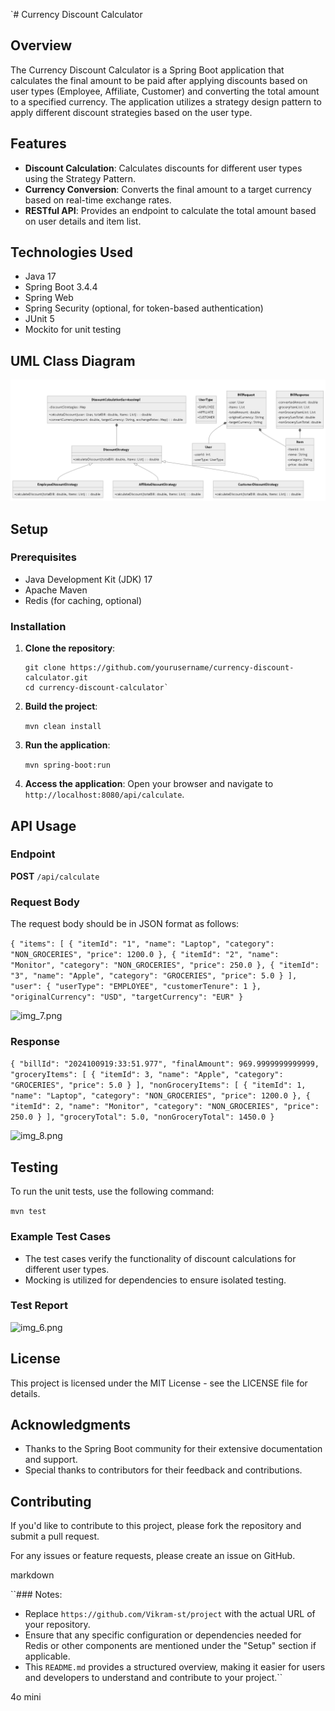 
`# Currency Discount Calculator

## Overview

The Currency Discount Calculator is a Spring Boot application that calculates the final amount to be paid after applying discounts based on user types (Employee, Affiliate, Customer) and converting the total amount to a specified currency. The application utilizes a strategy design pattern to apply different discount strategies based on the user type.

## Features

- **Discount Calculation**: Calculates discounts for different user types using the Strategy Pattern.
- **Currency Conversion**: Converts the final amount to a target currency based on real-time exchange rates.
- **RESTful API**: Provides an endpoint to calculate the total amount based on user details and item list.

## Technologies Used

- Java 17
- Spring Boot 3.4.4
- Spring Web
- Spring Security (optional, for token-based authentication)
- JUnit 5
- Mockito for unit testing

## UML Class Diagram
![img_2.png](img_2.png)

## Setup

### Prerequisites

- Java Development Kit (JDK) 17
- Apache Maven
- Redis (for caching, optional)

### Installation

1. **Clone the repository**:
   ```
   git clone https://github.com/yourusername/currency-discount-calculator.git
   cd currency-discount-calculator` 

2.  **Build the project**:

    

    

    `mvn clean install`

3.  **Run the application**:

    

    

    `mvn spring-boot:run`

4.  **Access the application**: Open your browser and navigate to `http://localhost:8080/api/calculate`.


## API Usage

### Endpoint

**POST** `/api/calculate`

### Request Body

The request body should be in JSON format as follows:

``{
"items": [
{
"itemId": "1",
"name": "Laptop",
"category": "NON_GROCERIES",
"price": 1200.0
},
{
"itemId": "2",
"name": "Monitor",
"category": "NON_GROCERIES",
"price": 250.0
},
{
"itemId": "3",
"name": "Apple",
"category": "GROCERIES",
"price": 5.0
}
],
"user": {
"userType": "EMPLOYEE",
"customerTenure": 1
},
    "originalCurrency": "USD",
    "targetCurrency": "EUR"
}``



![img_7.png](img_7.png)

### Response

`{
"billId": "2024100919:33:51.977",
"finalAmount": 969.9999999999999,
"groceryItems": [
{
"itemId": 3,
"name": "Apple",
"category": "GROCERIES",
"price": 5.0
}
],
"nonGroceryItems": [
{
"itemId": 1,
"name": "Laptop",
"category": "NON_GROCERIES",
"price": 1200.0
},
{
"itemId": 2,
"name": "Monitor",
"category": "NON_GROCERIES",
"price": 250.0
}
],
"groceryTotal": 5.0,
"nonGroceryTotal": 1450.0
}`

![img_8.png](img_8.png)


## Testing

To run the unit tests, use the following command:





`mvn test`

### Example Test Cases

-   The test cases verify the functionality of discount calculations for different user types.
-   Mocking is utilized for dependencies to ensure isolated testing.

### Test Report
![img_6.png](img_6.png)


## License

This project is licensed under the MIT License - see the LICENSE file for details.

## Acknowledgments

-   Thanks to the Spring Boot community for their extensive documentation and support.
-   Special thanks to contributors for their feedback and contributions.

## Contributing

If you'd like to contribute to this project, please fork the repository and submit a pull request.

For any issues or feature requests, please create an issue on GitHub.

markdown



``### Notes:

- Replace `https://github.com/Vikram-st/project` with the actual URL of your repository.
- Ensure that any specific configuration or dependencies needed for Redis or other components are mentioned under the "Setup" section if applicable.
- This `README.md` provides a structured overview, making it easier for users and developers to understand and contribute to your project.``

4o mini